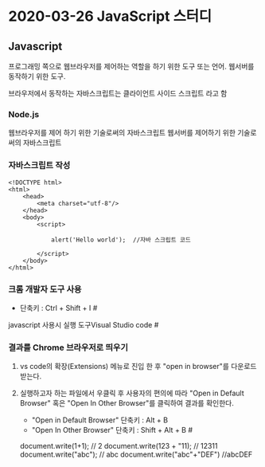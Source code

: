# 2020-03-26 JavaScript 스터디

## Javascript
프로그래밍 쪽으로 웹브라우저를 제어하는 역할을 하기 위한 도구 또는 언어.
웹서버를 동작하기 위한 도구.

브라우저에서 동작하는 자바스크립트는 클라이언트 사이드 스크립트 라고 함

### Node.js
웹브라우저를 제어 하기 위한 기술로써의 자바스크립트
웹서버를 제어하기 위한 기술로써의 자바스크립트

### 자바스크립트 작성

    <!DOCTYPE html>
    <html>
        <head>
            <meta charset="utf-8"/>
        </head>
        <body>
            <script>

                alert('Hello world');  //자바 스크립트 코드

            </script>
        </body>
    </html>


### 크롬 개발자 도구 사용
* 단축키 : Ctrl + Shift + I  #



javascript 사용시 실행 도구Visual Studio code  #



### 결과를 Chrome 브라우저로 띄우기
1. vs code의 확장(Extensions) 메뉴로 진입 한 후 "open in browser"를 다운로드 받는다.
2. 실행하고자 하는 파일에서 우클릭 후 사용자의 편의에 따라 "Open in Default Browser" 혹은 "Open In Other Browser"를 클릭하여 결과를 확인한다.
    - "Open in Default Browser" 단축키 : Alt + B
    - "Open In Other Browser" 단축키 : Shift + Alt + B  #


    document.write(1+1); // 2 
    document.write(123 + "11); // 12311
    document.write("abc"); // abc
    document.write("abc"+"DEF") //abcDEF




